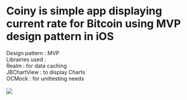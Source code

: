 # Coiny is simple app displaying current rate for Bitcoin using MVP design pattern in iOS

Design pattern : MVP <Br>
Librairies used : <Br>
Realm : for data caching<Br>
JBChartView : to display Charts<Br>
OCMock : for unittesting needs<Br>
<br>
<a href='http://postimg.org/image/45qquk5f5/' target='_blank'><img src='http://s24.postimg.org/ioxvvyyk5/Simulator_Screen_Shot_15_Apr_2016_13_45_07.png' border='0'/></a>
